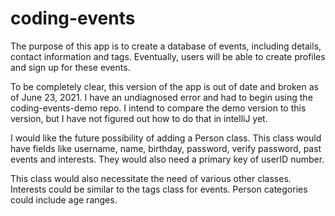 # coding-events

The purpose of this app is to create a database of events, including details, contact information and
tags. Eventually, users will be able to create profiles and sign up for these events.

To be completely clear, this version of the app is out of date and broken as of June 23, 2021. I have an
undiagnosed error and had to begin using the coding-events-demo repo. I intend to compare the demo version to
this version, but I have not figured out how to do that in intelliJ yet.

I would like the future possibility of adding a Person class. This class would have fields like username,
name, birthday, password, verify password, past events and interests. They would also need a primary key of
userID number.

This class would also necessitate the need of various other classes. Interests could be similar to the
tags class for events. Person categories could include age ranges.
